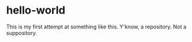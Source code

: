 # hello-world
This is my first attempt at something like this. Y'know, a repository. Not a suppository.
